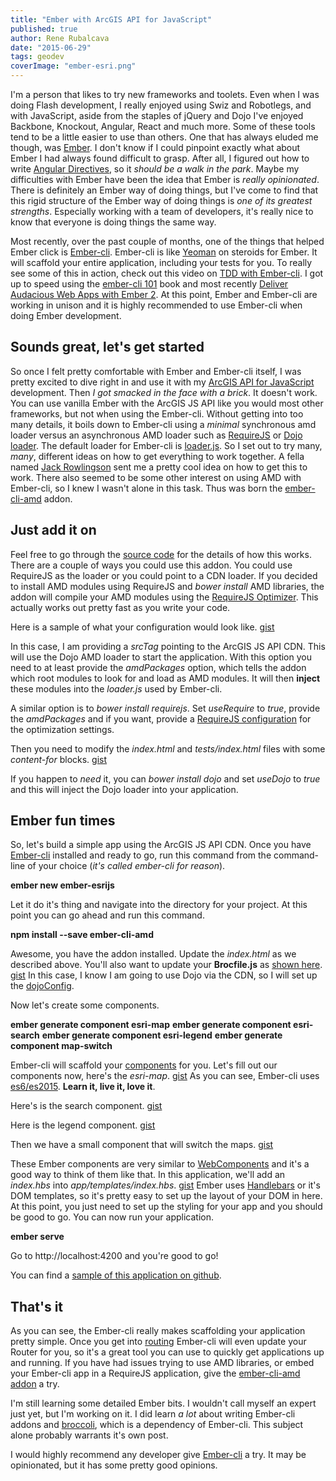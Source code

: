 ```yaml
---
title: "Ember with ArcGIS API for JavaScript"
published: true
author: Rene Rubalcava
date: "2015-06-29"
tags: geodev
coverImage: "ember-esri.png"
---
```


I'm a person that likes to try new frameworks and toolets. Even when I was doing Flash development, I really enjoyed using Swiz and Robotlegs, and with JavaScript, aside from the staples of jQuery and Dojo I've enjoyed Backbone, Knockout, Angular, React and much more. Some of these tools tend to be a little easier to use than others. One that has always eluded me though, was [Ember](http://emberjs.com/). I don't know if I could pinpoint exactly what about Ember I had always found difficult to grasp. After all, I figured out how to write [Angular Directives](https://docs.angularjs.org/guide/directive), so it _should be a walk in the park_. Maybe my difficulties with Ember have been the idea that Ember is _really opinionated_. There is definitely an Ember way of doing things, but I've come to find that this rigid structure of the Ember way of doing things is _one of its greatest strengths_. Especially working with a team of developers, it's really nice to know that everyone is doing things the same way.

Most recently, over the past couple of months, one of the things that helped Ember click is [Ember-cli](http://www.ember-cli.com/). Ember-cli is like [Yeoman](http://yeoman.io/) on steroids for Ember. It will scaffold your entire application, including your tests for you. To really see some of this in action, check out this video on [TDD with Ember-cli](https://www.youtube.com/watch?v=2b1vcg_XSR8). I got up to speed using the [ember-cli 101](https://leanpub.com/ember-cli-101) book and most recently [Deliver Audacious Web Apps with Ember 2](https://pragprog.com/news/deliver-audacious-web-apps-with-ember-2). At this point, Ember and Ember-cli are working in unison and it is highly recommended to use Ember-cli when doing Ember development.

## Sounds great, let's get started

So once I felt pretty comfortable with Ember and Ember-cli itself, I was pretty excited to dive right in and use it with my [ArcGIS API for JavaScript](https://developers.arcgis.com/javascript/) development. Then _I got smacked in the face with a brick_. It doesn't work. You can use vanilla Ember with the ArcGIS JS API like you would most other frameworks, but not when using the Ember-cli. Without getting into too many details, it boils down to Ember-cli using a _minimal_ synchronous amd loader versus an asynchronous AMD loader such as [RequireJS](http://requirejs.org/) or [Dojo loader](https://dojotoolkit.org/reference-guide/1.10/loader/amd.html#loader-amd). The default loader for Ember-cli is [loader.js](https://github.com/ember-cli/loader.js). So I set out to try many, _many_, different ideas on how to get everything to work together. A fella named [Jack Rowlingson](https://github.com/jrowlingson) sent me a pretty cool idea on how to get this to work. There also seemed to be some other interest on using AMD with Ember-cli, so I knew I wasn't alone in this task. Thus was born the [ember-cli-amd](https://github.com/esri/ember-cli-amd) addon.

## Just add it on

Feel free to go through the [source code](https://github.com/esri/ember-cli-amd) for the details of how this works. There are a couple of ways you could use this addon. You could use RequireJS as the loader or you could point to a CDN loader. If you decided to install AMD modules using RequireJS and _bower install_ AMD libraries, the addon will compile your AMD modules using the [RequireJS Optimizer](http://requirejs.org/docs/optimization.html). This actually works out pretty fast as you write your code.

Here is a sample of what your configuration would look like. [gist](https://gist.github.com/odoe/b01d9b4996a415d8a5bb)

In this case, I am providing a _srcTag_ pointing to the ArcGIS JS API CDN. This will use the Dojo AMD loader to start the application. With this option you need to at least provide the _amdPackages_ option, which tells the addon which root modules to look for and load as AMD modules. It will then **inject** these modules into the _loader.js_ used by Ember-cli.

A similar option is to _bower install requirejs_. Set _useRequire_ to _true_, provide the _amdPackages_ and if you want, provide a [RequireJS configuration](http://requirejs.org/docs/optimization.html) for the optimization settings.

Then you need to modify the _index.html_ and _tests/index.html_ files with some _content-for_ blocks. [gist](https://gist.github.com/odoe/58ac8d15f125d3926e37)

If you happen to _need_ it, you can _bower install dojo_ and set _useDojo_ to _true_ and this will inject the Dojo loader into your application.

## Ember fun times

So, let's build a simple app using the ArcGIS JS API CDN. Once you have [Ember-cli](http://www.ember-cli.com/) installed and ready to go, run this command from the command-line of your choice (_it's called ember-cli for reason_).

**ember new ember-esrijs**

Let it do it's thing and navigate into the directory for your project. At this point you can go ahead and run this command.

**npm install --save ember-cli-amd**

Awesome, you have the addon installed. Update the _index.html_ as we described above. You'll also want to update your **Brocfile.js** as [shown here](https://gist.github.com/odoe/b01d9b4996a415d8a5bb#file-brocfile-js). [gist](https://gist.github.com/odoe/406aa7b5a9d1bf99d95c) In this case, I know I am going to use Dojo via the CDN, so I will set up the [dojoConfig](http://dojotoolkit.org/documentation/tutorials/1.10/dojo_config/).

Now let's create some components.

**ember generate component esri-map** **ember generate component esri-search** **ember generate component esri-legend** **ember generate component map-switch**

Ember-cli will scaffold your [components](http://emberjs.com/api/classes/Ember.Component.html) for you. Let's fill out our components now, here's the _esri-map_. [gist](https://gist.github.com/odoe/7ff4169e32ac08443f58) As you can see, Ember-cli uses [es6/es2015](https://github.com/lukehoban/es6features). **Learn it, live it, love it**.

Here's is the search component. [gist](https://gist.github.com/odoe/b6c1843649a564a1e871)

Here is the legend component. [gist](https://gist.github.com/odoe/fcdc801386eae7f35f77)

Then we have a small component that will switch the maps. [gist](https://gist.github.com/odoe/f737d860734303f393b0)

These Ember components are very similar to [WebComponents](http://webcomponents.org/) and it's a good way to think of them like that. In this application, we'll add an _index.hbs_ into _app/templates/index.hbs_. [gist](https://gist.github.com/odoe/012590ce3141b3f51934) Ember uses [Handlebars](http://handlebarsjs.com/) or it's DOM templates, so it's pretty easy to set up the layout of your DOM in here. At this point, you just need to set up the styling for your app and you should be good to go. You can now run your application.

**ember serve**

Go to http://localhost:4200 and you're good to go!

You can find a [sample of this application on github](https://github.com/odoe/ember-esrijs).

## That's it

As you can see, the Ember-cli really makes scaffolding your application pretty simple. Once you get into [routing](http://guides.emberjs.com/v1.10.0/routing/) Ember-cli will even update your Router for you, so it's a great tool you can use to quickly get applications up and running. If you have had issues trying to use AMD libraries, or embed your Ember-cli app in a RequireJS application, give the [ember-cli-amd addon](https://github.com/esri/ember-cli-amd) a try.

I'm still learning some detailed Ember bits. I wouldn't call myself an expert just yet, but I'm working on it. I did learn _a lot_ about writing Ember-cli addons and [broccoli](https://github.com/broccolijs/broccoli), which is a dependency of Ember-cli. This subject alone probably warrants it's own post.

I would highly recommend any developer give [Ember-cli](http://www.ember-cli.com/) a try. It may be opinionated, but it has some pretty good opinions.
